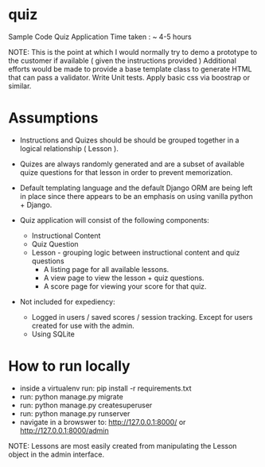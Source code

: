 # quiz
Sample Code Quiz Application
Time taken :  ~ 4-5 hours

NOTE: This is the point at which I would normally try to demo a prototype to the customer if available ( given the instructions provided )
Additional efforts would be made to provide a base template class to generate HTML that can pass a validator. Write Unit tests.
Apply basic css via boostrap or similar.

# Assumptions

- Instructions and Quizes should be should be grouped together in a logical relationship ( Lesson ).
- Quizes are always randomly generated and are a subset of available quize questions for that lesson in order to prevent memorization.

- Default templating language and the default Django ORM are being left in place since there appears to be an emphasis on using vanilla python + Django.

- Quiz application will consist of the following components:
  * Instructional Content
  * Quiz Question
  * Lesson - grouping logic between instructional content and quiz questions
    * A listing page for all available lessons.
    * A view page to view the lesson + quiz questions.
    * A score page for viewing your score for that quiz.

- Not included for expediency:
  * Logged in users / saved scores / session tracking. Except for users created for use with the admin.
  * Using SQLite

# How to run locally

  * inside a virtualenv run: pip install -r requirements.txt
  * run: python manage.py migrate
  * run: python manage.py createsuperuser
  * run: python manage.py runserver
  * navigate in a browswer to: http://127.0.0.1:8000/ or http://127.0.0.1:8000/admin

NOTE: Lessons are most easily created from manipulating the Lesson object in the admin interface.
  


